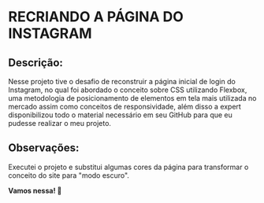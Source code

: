 # RECRIANDO A PÁGINA DO INSTAGRAM

## Descrição:

Nesse projeto tive o desafio de reconstruir a página inicial de login do Instagram, no qual foi abordado o conceito sobre CSS utilizando Flexbox, uma metodologia de posicionamento de elementos em tela mais utilizada no mercado assim como conceitos de responsividade, além disso a expert disponibilizou todo o material necessário em seu GitHub para que eu pudesse realizar o meu projeto.



## Observações:

Executei o projeto e substitui algumas cores da página para transformar o conceito do site para "modo escuro".



**Vamos nessa! 🚀**
